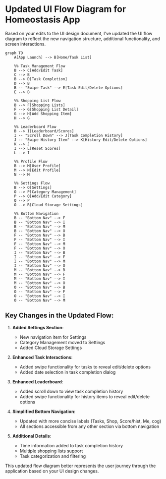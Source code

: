 # Updated UI Flow Diagram for Homeostasis App

Based on your edits to the UI design document, I've updated the UI flow diagram to reflect the new navigation structure, additional functionality, and screen interactions.

```mermaid
graph TD
    A[App Launch] --> B[Home/Task List]
    
    %% Task Management Flow
    B --> C[Add/Edit Task]
    C --> B
    B --> D[Task Completion]
    D --> B
    B -- "Swipe Task" --> E[Task Edit/Delete Options]
    E --> B
    
    %% Shopping List Flow
    B --> F[Shopping Lists]
    F --> G[Shopping List Detail]
    G --> H[Add Shopping Item]
    H --> G
    
    %% Leaderboard Flow
    B --> I[Leaderboard/Scores]
    I -- "Scroll Down" --> J[Task Completion History]
    J -- "Swipe History Item" --> K[History Edit/Delete Options]
    K --> J
    I --> L[Reset Scores]
    L --> I
    
    %% Profile Flow
    B --> M[User Profile]
    M --> N[Edit Profile]
    N --> M
    
    %% Settings Flow
    B --> O[Settings]
    O --> P[Category Management]
    P --> Q[Add/Edit Category]
    Q --> P
    O --> R[Cloud Storage Settings]
    
    %% Bottom Navigation
    B -- "Bottom Nav" --> F
    B -- "Bottom Nav" --> I
    B -- "Bottom Nav" --> M
    B -- "Bottom Nav" --> O
    F -- "Bottom Nav" --> B
    F -- "Bottom Nav" --> I
    F -- "Bottom Nav" --> M
    F -- "Bottom Nav" --> O
    I -- "Bottom Nav" --> B
    I -- "Bottom Nav" --> F
    I -- "Bottom Nav" --> M
    I -- "Bottom Nav" --> O
    M -- "Bottom Nav" --> B
    M -- "Bottom Nav" --> F
    M -- "Bottom Nav" --> I
    M -- "Bottom Nav" --> O
    O -- "Bottom Nav" --> B
    O -- "Bottom Nav" --> F
    O -- "Bottom Nav" --> I
    O -- "Bottom Nav" --> M
```

## Key Changes in the Updated Flow:

1. **Added Settings Section**:
   - New navigation item for Settings
   - Category Management moved to Settings
   - Added Cloud Storage Settings

2. **Enhanced Task Interactions**:
   - Added swipe functionality for tasks to reveal edit/delete options
   - Added date selection in task completion dialog

3. **Enhanced Leaderboard**:
   - Added scroll down to view task completion history
   - Added swipe functionality for history items to reveal edit/delete options

4. **Simplified Bottom Navigation**:
   - Updated with more concise labels (Tasks, Shop, Score/hist, Me, cog)
   - All sections accessible from any other section via bottom navigation

5. **Additional Details**:
   - Time information added to task completion history
   - Multiple shopping lists support
   - Task categorization and filtering

This updated flow diagram better represents the user journey through the application based on your UI design changes.